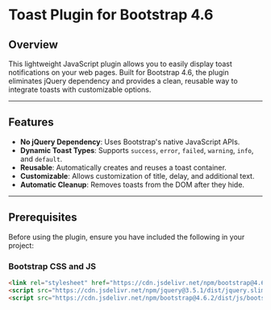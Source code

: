 # Toast Plugin for Bootstrap 4.6

## Overview

This lightweight JavaScript plugin allows you to easily display toast notifications on your web pages. Built for Bootstrap 4.6, the plugin eliminates jQuery dependency and provides a clean, reusable way to integrate toasts with customizable options.

---

## Features

- **No jQuery Dependency**: Uses Bootstrap's native JavaScript APIs.
- **Dynamic Toast Types**: Supports `success`, `error`, `failed`, `warning`, `info`, and `default`.
- **Reusable**: Automatically creates and reuses a toast container.
- **Customizable**: Allows customization of title, delay, and additional text.
- **Automatic Cleanup**: Removes toasts from the DOM after they hide.

---

## Prerequisites

Before using the plugin, ensure you have included the following in your project:

### Bootstrap CSS and JS
```html
<link rel="stylesheet" href="https://cdn.jsdelivr.net/npm/bootstrap@4.6.2/dist/css/bootstrap.min.css" integrity="sha384-xOolHFLEh07PJGoPkLv1IbcEPTNtaed2xpHsD9ESMhqIYd0nLMwNLD69Npy4HI+N" crossorigin="anonymous">
<script src="https://cdn.jsdelivr.net/npm/jquery@3.5.1/dist/jquery.slim.min.js" integrity="sha384-DfXdz2htPH0lsSSs5nCTpuj/zy4C+OGpamoFVy38MVBnE+IbbVYUew+OrCXaRkfj" crossorigin="anonymous"></script>
<script src="https://cdn.jsdelivr.net/npm/bootstrap@4.6.2/dist/js/bootstrap.bundle.min.js" integrity="sha384-Fy6S3B9q64WdZWQUiU+q4/2Lc9npb8tCaSX9FK7E8HnRr0Jz8D6OP9dO5Vg3Q9ct" crossorigin="anonymous"></script>
